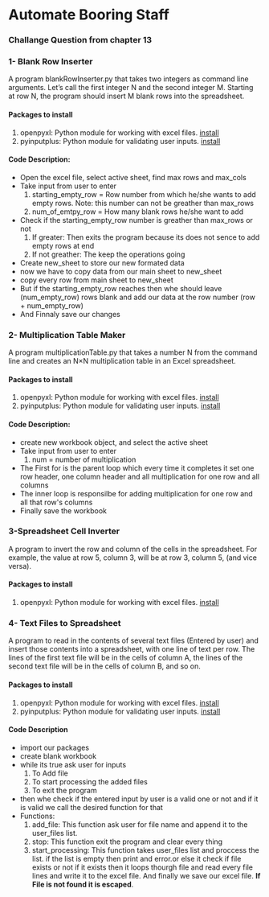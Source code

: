 # Automate Booring Staff 

### Challange Question from chapter 13 
### 1- Blank Row Inserter
A program blankRowInserter.py that takes two integers  as command line arguments. Let’s call the first integer N and the second integer M. 
Starting at row N, the program should insert M blank rows into the spreadsheet.

#### Packages to install
1. openpyxl: Python module for working with excel files. [install](https://openpyxl.readthedocs.io/en/stable/)
2. pyinputplus: Python module for validating user inputs. [install](https://pypi.org/project/PyInputPlus/)

#### Code Description:
- Open the excel file, select active sheet, find max rows and max_cols
- Take input from user to enter 
	1. starting_empty_row = Row number from which he/she wants to add empty rows. Note: this number can not be greather than max_rows
	2. num_of_emtpy_row = How many blank rows he/she want to add
- Check if the starting_empty_row number is greather than max_rows or not
	1. If greater: Then exits the program because its does not sence to add empty rows at end
	2. If not greather: The keep the operations going
- Create new_sheet to store our new formated data
- now we have to copy data from our main sheet to new_sheet 
- copy every row from main sheet to new_sheet
- But if the starting_empty_row reaches then whe should leave  (num_empty_row) rows blank and add our data at the row number (row + num_empty_row)
- And Finnaly save our changes     
 	
### 2- Multiplication Table Maker
A program multiplicationTable.py that takes a number N from the command line and creates an N×N multiplication table in an Excel spreadsheet.

#### Packages to install
1. openpyxl: Python module for working with excel files. [install](https://openpyxl.readthedocs.io/en/stable/)
2. pyinputplus: Python module for validating user inputs. [install](https://pypi.org/project/PyInputPlus/)

#### Code Description:
- create new workbook object, and select the active sheet
- Take input from user to enter 
	1. num = number of multiplication 
- The First for is the parent loop which every time it completes it set one row header, one column header and all multiplication for one row and all columns
- The inner loop is responsilbe for adding multiplication for one row and all that row's columns
- Finally save the workbook

### 3-Spreadsheet Cell Inverter
A program to invert the row and column of the cells in the spreadsheet. For example, the value at row 5, column 3, will be at row 3, column 5, (and vice versa). 

#### Packages to install
1. openpyxl: Python module for working with excel files. [install](https://openpyxl.readthedocs.io/en/stable/)

### 4- Text Files to Spreadsheet
A program to read in the contents of several text files (Entered by user) and insert those contents into a spreadsheet, with one line of text per row. The lines of the first text file will be in the cells of column A, the lines of the second text file will be in the cells of column B, and so on.

#### Packages to install
1. openpyxl: Python module for working with excel files. [install](https://openpyxl.readthedocs.io/en/stable/)
2. pyinputplus: Python module for validating user inputs. [install](https://pypi.org/project/PyInputPlus/)

#### Code Description
- import our packages
- create blank workbook
- while its true ask user for inputs
	1. To Add file
	2. To start processing the added files
	3. To exit the program
- then whe check if the entered input by user is a valid one or not and if it is valid we call the desired function for that
- Functions:
	1. add_file: This function ask user for file name and append it to the user_files list.
	2. stop: This function exit the program and clear every thing 
	3. start_processing: This function takes user_files list and proccess the list. if the list is empty then print and error.or else it check if file exists or not if it exists then it loops thourgh file and read every file lines and write it to the excel file. And finally we save our excel file. **If File is not found it is escaped**.
	
